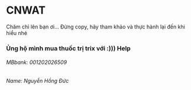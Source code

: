 # CNWAT
Chăm chỉ lên bạn ơi... Đừng copy, hãy tham khảo và thực hành lại đến khi hiểu nhé

### Ủng hộ mình mua thuốc trị trix với :))) Help
###### MBbank: 001202026509
###### Name: Nguyễn Hồng Đức
